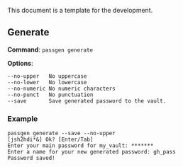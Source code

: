 This document is a template for the development.

## Generate

**Command**: ``passgen generate``

**Options**:
```
--no-upper   No uppercase
--no-lower   No lowercase
--no-numeric No numeric characters
--no-punct   No punctuation
--save       Save generated password to the vault.
```

### Example

```
passgen generate --save --no-upper
[jsh2hdi*&] Ok? [Enter/Tab]
Enter your main password for my_vault: *******
Enter a name for your new generated password: gh_pass
Password saved!
```

